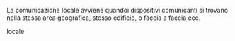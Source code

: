 La comunicazione locale avviene quandoi dispositivi comunicanti si trovano nella stessa area geografica, stesso edificio, o faccia a faccia ecc.

locale